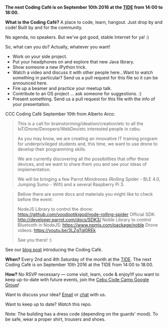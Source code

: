 **The next Coding Café is on September 10th 2016 at the [TIDE](http://www.thetidecebu.com/) from 14:00 to 18:00.**


**What is the Coding Café?**
A place to code, learn, hangout. Just drop by and code!
Built by and for the community.

No agenda, no speakers. But we've got good, stable Internet for ya! :)
 
So, what can you do? Actually, whatever you want!

* Work on your side project.
* Put your headphones on and explore that new Java library. 
* Show someone a new IPython trick.
* Watch a video and discuss it with other people here...Want to watch something in particular? Send us a pull request for this file so it can be announced here.
* Fire up a beamer and practice your meetup talk.
* Contribute to an OS project … ask someone for suggestions. :)
* Present something. Send us a pull request for this file with the info of your presentation.

CCC Coding Café September 10th from Alberto Arco:
> This is a call for brainstorming/ideation/creation/etc to all the IoT/Drone/Devopers/WebDev/etc interested people in cebu. 
> 
> As you may know, we are creating an innovative IT training program for underprivileged students and, this time, we want to use drone to develop their programming skills.
> 
> We are currently discovering all the possibilities that offer these devices, and we want to share them you and see your ideas of implementation.
> 
> We will be bringing a few Parrot Minidrones (Rolling Spider - BLE 4.0, Jumping Sumo - Wifi) and a several Raspberry Pi 3.

> Bellow there are some docs and materials you might like to check before the event:
> 
> NodeJS Library to control the drone: https://github.com/voodootikigod/node-rolling-spider
> Official SDK: http://developer.parrot.com/docs/SDK3/
> Noble Library to control Bluetooth in NodeJS: https://www.npmjs.com/package/noble
> Drone videos: https://youtu.be/3LZgTgI0REk
> 
> See you there! :)


See our [blog post](http://cebucodecamp.org/p/185/introducing-the-coding-cafe) introducing the Coding Café.

 
**When?**
Every 2nd and 4th Saturday of the month at the [TIDE](http://www.thetidecebu.com/). 
The next Coding Café is on September 10th 2016 at the TIDE from 14:00 to 18:00.


**How?**
No RSVP necessary — come visit, learn, code & enjoy!If you want to keep up-to-date with future events, join the [Cebu Code Camp Google Group](https://groups.google.com/forum/#!forum/cebucodecamp)!

Want to discuss your idea?
[Email](https://groups.google.com/forum/#!forum/cebucodecamp) or [chat](https://gitter.im/cebucodecamp/loft) with us.

Want to keep up to date?
_Watch_ this repo.


Note: The building has a dress code (depending on the guards' mood). To be safe, wear a proper shirt, trousers and shoes.
